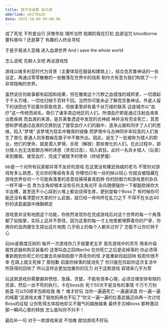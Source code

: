 ```yaml
---
title: 蒸汽与迷雾 血の源
abbrlink: e6170a28
date: 2015-10-09 09:00:00
---
```


成了死宅
不热爱出行
厌倦市侩
理所当然 假期的我在打机
血源诅咒 bloodborne
要科普吗？还是算了 有趣的人终会寻知

于是乎我进入亚楠 进入血源世界 And i save the whole world

怎么说呢 先聊人文吧 再谈游戏性

游戏以维多利亚时代为背景（主要体现在服装和建筑上），结合克苏鲁神话的一些设定，再通过零零散散的一些散落在世界中的线索 制作方有意为我们构筑了一个非常隐晦的世界。

虽然说任何故事都有起因和结果，但在雅南这个污秽之血侵蚀的城邦里，一切源起于千头万绪，一切也归根于百转千回。当然你可能未必了解克苏鲁神话，外星人留下的谜团也干扰着你获取信息，但故事里却有着千丝万缕的联系 这座城市以“血疗”这一传统而闻名，吸引了诸多周边地区的人们。所谓血疗即是通过注射血液来治愈疾病 而血液的来源，是苏美鲁遗迹中发现的古神祇  神并没有完全死亡，其思想和梦境通过血液的交换到达了接受血疗人们的脑中，逐渐占据和同步了人们的思维，陷入“梦境” 该梦境为现实中雅南的镜像 而梦境中与古神同步率较高的人们发生了兽化 普通人则多数躲在屋子中不敢外出。因此，诞生了一批被称为猎人的职业，他们的使命，就是潜入梦境，杀死（解脱）那些兽化的人们。在此过程中，部分猎人也无法抵御古神的诱惑（灵视过高），陷入疯狂。此时一名异乡猎人（玩家）来到雅南，接受血疗，完成了被赋予的使命（终结梦魇）

bb是一个对所有玩家都非常不友好的游戏  在这里没有耀武扬威的老鸟 不管你对游戏有多么熟悉，无论你的等级有多高 你哪怕只有一丝的掉以轻心 你就会被隐藏在游戏世界任何一个可能角落里的恶意给揍得鼻青脸肿 你的防御力和游戏里的杂兵一样不堪一击 贵为主角却根本没有任何主角光环 杂兵随便碰你一下都能砍掉你大半血槽，甚至连不小心踩到火堆上都会烧得生疼，更别提每个Boss了 有时候你可能还没有看清楚对方拿的什么武器，就已经一命呜呼在乱刀之下 不得不在长达40秒的读盘画面中捶胸顿足

游戏里并没有地图这个功能，你依然发现你在完成游戏后对这个世界的每一个角落都了如指掌，实际上这并不奇怪，因为这里的每一寸土地里都埋葬着你的尸骨，你用你的血肉硬生生探出这片地图 几乎街上的每个人都杀过你了 怎能不让你烂熟于心

玩bb是极度压抑的 每开一次游戏你几乎就要老五岁 首先游戏中的货币 用来升级属性武器和购买装备的 这里叫血之回响echo 在你死亡之后是会掉落的 你必须得重新跑到你死亡的位置去杀掉刚刚那个弄死你的怪 才能重新捡起回响 假若你很不幸 在路上就又死掉了 那抱歉 前面你掉落的就消失了 你只能在捡起你这次复活中所获得的回响了 所以这样会更加加重你的压力 对于这款游戏 容错率几乎为零

玩这款游戏你需要摒弃愤怒、急躁、贪婪，不能有侥幸心理，必须合理安排有限的资源，然后一丝不苟的执行。卡在boss处 死个50次不是没有的事情 千万千万别扳盘 可以50顺丰包邮给我 难？ 难才好玩 当你一遍遍死亡 一遍遍读盘 你一遍一遍的喊着“这游戏太难了我他妈再也不玩了”你又一遍一遍的扛着武器迈向再一次讨伐Boss的征程 让你死得五体投地却又不服气的越挫越勇 最终手刃掉boss 那种激动 那一瞬间心里的释放 怎么能叫你不抖手！

最后补一句 对于一款游戏来说 不怕难 就怕游戏不好玩
